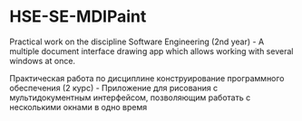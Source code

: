 # HSE-SE-MDIPaint
Practical work on the discipline Software Engineering (2nd year) -  A multiple document interface drawing app which allows working with several windows at once. 

Практическая работа по дисциплине конструирование программного обеспечения (2 курс) - Приложение для рисования с мультидокументным интерфейсом, позволяющим работать с несколькими окнами в одно время
